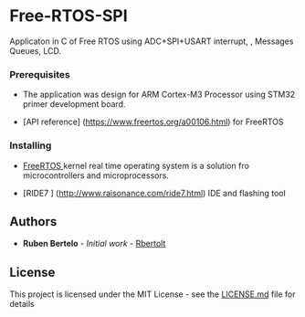 # Free-RTOS-SPI

Applicaton in C of Free RTOS using ADC+SPI+USART interrupt, , Messages Queues, LCD. 


### Prerequisites

* The application was design for ARM Cortex-M3 Processor using STM32 primer development board.

* [API reference] (https://www.freertos.org/a00106.html) for FreeRTOS



### Installing



* [FreeRTOS ](http://www.dropwizard.io/1.0.2/docs/)kernel  real time operating system is a solution fro microcontrollers and microprocessors.

* [RIDE7 ] (http://www.raisonance.com/ride7.html) IDE and flashing tool 


## Authors

* **Ruben Bertelo** - *Initial work* - [Rbertolt](https://github.com/Bertolt/)


## License

This project is licensed under the MIT License - see the [LICENSE.md](LICENSE.md) file for details
